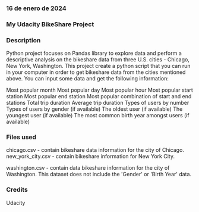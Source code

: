 ### 16 de enero de 2024 

### My Udacity BikeShare Project

### Description
Python project focuses on Pandas library to explore data and perform a descriptive analysis on the bikeshare data from three U.S. cities - Chicago, New York, Washington.
This project create a python script that you can run in your computer in order to get bikeshare data from the cities mentioned above.
You can input some data and get the following information:

Most popular month
Most popular day
Most popular hour
Most popular start station
Most popular end station
Most popular combination of start and end stations
Total trip duration
Average trip duration
Types of users by number
Types of users by gender (if available)
The oldest user (if available)
The youngest user (if available)
The most common birth year amongst users (if available)

### Files used
chicago.csv - contain bikeshare data information for the city of Chicago.
new_york_city.csv - contain bikeshare information for New York City.

washington.csv - contain data bikeshare information for the city of Washington. This dataset does not include the 'Gender' or 'Birth Year' data.

### Credits
Udacity
